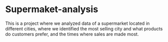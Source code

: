 # Supermaket-analysis
This is a project where we analyzed data of a supermarket located in different cities, where we identified the most selling city and what products do customers prefer, and the times where sales are made most.
